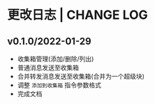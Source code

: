 # 更改日志 | CHANGE LOG

## v0.1.0/2022-01-29

- 收集箱管理(添加/删除/列出)
- 普通消息发送至收集箱
- 合并转发消息发送至收集箱(合并为一个超级块)
- 调整 `添加到收集箱` 指令参数格式
- 完成文档
